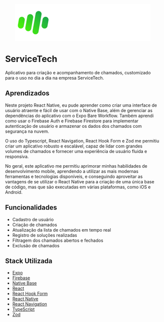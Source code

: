 <div align="center">

[![Logo](./.github/logo_secondary.webp)](https://github.com/felipfr/servicetech)


</div>

# ServiceTech

Aplicativo para criação e acompanhamento de chamados, customizado para o uso no dia a dia na empresa ServiceTech.

## Aprendizados

Neste projeto React Native, eu pude aprender como criar uma interface de usuário atraente e fácil de usar com o Native Base, além de gerenciar as dependências do aplicativo com o Expo Bare Workflow. Também aprendi como usar o Firebase Auth e Firebase Firestore para implementar autenticação de usuário e armazenar os dados dos chamados com segurança na nuvem.

O uso do Typescript, React Navigation, React Hook Form e Zod me permitiu criar um aplicativo robusto e escalável, capaz de lidar com grandes volumes de chamados e fornecer uma experiência de usuário fluida e responsiva.

 No geral, este aplicativo me permitiu aprimorar minhas habilidades de desenvolvimento mobile, aprendendo a utilizar as mais modernas ferramentas e tecnologias disponíveis, e conseguindo aproveitar as vantagens de se utilizar o React Native para a criação de uma única base de código, mas que são executadas em várias plataformas, como iOS e Android.

## Funcionalidades

- Cadastro de usuário
- Criação de chamados
- Atualização da lista de chamados em tempo real
- Registro de soluções realizadas
- Filtragem dos chamados abertos e fechados
- Exclusão de chamados

## Stack Utilizada

- [Expo](https://expo.dev)
- [Firebase](https://firebase.google.com)
- [Native Base](https://nativebase.io)
- [React](https://reactjs.org)
- [React Hook Form](https://react-hook-form.com)
- [React Native](https://reactnative.dev)
- [React Navigation](https://reactnavigation.org)
- [TypeScript](https://www.typescriptlang.org)
- [Zod](https://github.com/colinhacks/zod)
  